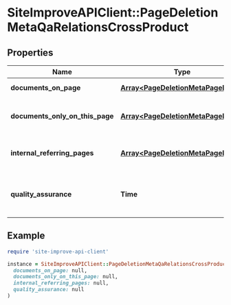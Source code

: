 # SiteImproveAPIClient::PageDeletionMetaQaRelationsCrossProduct

## Properties

| Name | Type | Description | Notes |
| ---- | ---- | ----------- | ----- |
| **documents_on_page** | [**Array&lt;PageDeletionMetaPageMeta&gt;**](PageDeletionMetaPageMeta.md) | Documents on page. | [optional] |
| **documents_only_on_this_page** | [**Array&lt;PageDeletionMetaPageMeta&gt;**](PageDeletionMetaPageMeta.md) | Documents that only appear on this page. | [optional] |
| **internal_referring_pages** | [**Array&lt;PageDeletionMetaPageMeta&gt;**](PageDeletionMetaPageMeta.md) | Internal referring pages for page. | [optional] |
| **quality_assurance** | **Time** | Summary related to Quality Assurance for page. | [optional] |

## Example

```ruby
require 'site-improve-api-client'

instance = SiteImproveAPIClient::PageDeletionMetaQaRelationsCrossProduct.new(
  documents_on_page: null,
  documents_only_on_this_page: null,
  internal_referring_pages: null,
  quality_assurance: null
)
```

